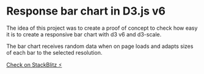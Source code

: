# Response bar chart in D3.js v6

The idea of this project was to create a proof of concept to check how easy it is to create a responsive bar chart with d3 v6 and d3-scale.

The bar chart receives random data when on page loads and adapts sizes of each bar to the selected resolution.


[Check on StackBlitz ⚡️](https://stackblitz.com/edit/response-d3js-v6)